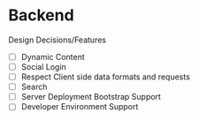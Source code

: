 # Backend
Design Decisions/Features

- [ ] Dynamic Content  
- [ ] Social Login  
- [ ] Respect Client side data formats and requests  
- [ ] Search  
- [ ] Server Deployment Bootstrap Support  
- [ ] Developer Environment Support  
